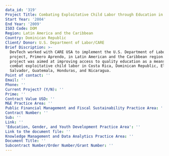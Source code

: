 ```yaml
---
data_id: '319'
Project Title: Combating Exploitative Child Labor through Education in Central America
Start Year: '2004'
End Year: '2009'
ISO3 Code: DOM
Region: Latin America and the Caribbean
Country: Dominican Republic
Client/ Donor: U.S. Department of Labor/CARE
Brief Discription: >-
  DevTech worked with CARE USA to implement the U.S. Department of Labor-funded
  project, Primero Aprendo, in Latin American and the Caribbean region. The
  project was aimed at improving access to quality education as a means to
  combat exploitative child labor in Costa Rica, Dominican Republic, El
  Salvador, Guatemala, Honduras, and Nicaragua.
Point of contact: ''
Email: ''
Phone: ''
Current Project? (Y/N): ''
Prime: ''
Contract Value USD: ''
M&E Practice Area: ''
Public Financial Management and Fiscal Sustainability Practice Area: ''
Contract Number: ''
Sub: ''
Link: ''
'Education, Gender, and Youth Development Practice Area': ''
Link to the document file: ''
Knowledge Management and Data Analytics Practice Area: ''
Document Title: ''
Subcontract Number/Order Number/Grant Number: ''
---
```

